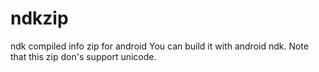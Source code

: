 # ndkzip
ndk compiled info zip for android
You can build it with android ndk.
Note that this zip don's support unicode.

